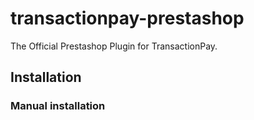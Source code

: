 # transactionpay-prestashop
The Official Prestashop Plugin for TransactionPay.

## Installation

### Manual installation


